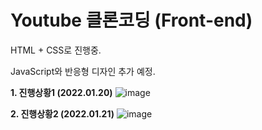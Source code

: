 # Youtube 클론코딩 (Front-end)
HTML + CSS로 진행중.

JavaScript와 반응형 디자인 추가 예정.

<strong>1. 진행상황1 (2022.01.20)</strong>
![image](https://user-images.githubusercontent.com/67365440/150388500-07b594c5-c48a-4701-a31c-a3e5e16ea73f.png)

<strong>2. 진행상황2 (2022.01.21)</strong>
![image](https://user-images.githubusercontent.com/67365440/150548857-102a20d4-02d3-4a62-b3bb-4d3044bbad98.png)
